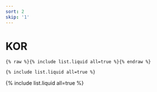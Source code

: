 ```yaml
---
sort: 2
skip: '1'
---
```


# KOR

```
{% raw %}{% include list.liquid all=true %}{% endraw %}

{% include list.liquid all=true %}
```

{% include list.liquid all=true %}
